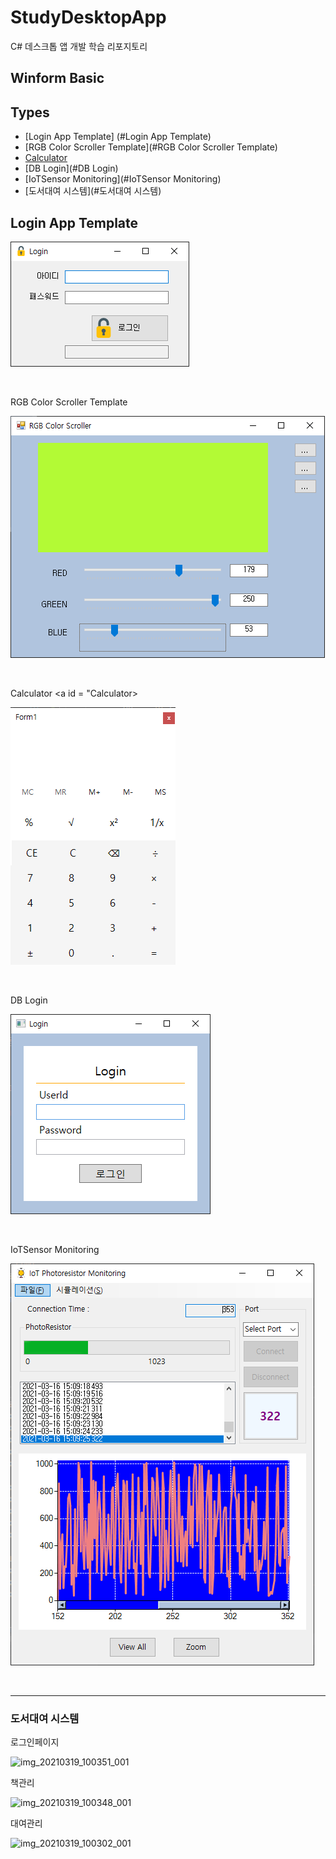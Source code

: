 # StudyDesktopApp
C# 데스크톱 앱 개발 학습 리포지토리

## Winform Basic

## Types
- [Login App Template] (#Login App Template)
- [RGB Color Scroller Template](#RGB Color Scroller Template)
- [Calculator](#Calculator)
- [DB Login](#DB Login)
- [IoTSensor Monitoring](#IoTSensor Monitoring)
- [도서대여 시스템](#도서대여 시스템)

## Login App Template <a id="Login App Template">

<img src =https://github.com/vustkdgus/StudyDesktopApp/blob/main/image/Login.png > </img>

<br>

RGB Color Scroller Template <a id = "RGB Color Scroller Template">

<img src =https://github.com/vustkdgus/StudyDesktopApp/blob/main/image/RGB%20Color%20Scroller.png > </img>

<br>

Calculator <a id = "Calculator>

<img src =https://github.com/vustkdgus/StudyDesktopApp/blob/main/image/Calculator.png > </img>

<br>

DB Login <a id ="DB Login">

<img src =https://github.com/vustkdgus/StudyDesktopApp/blob/main/image/LoginPage.png> </img>

<br>

IoTSensor Monitoring <a id = "IoTSensor Monitoring">

<img src =https://github.com/vustkdgus/StudyDesktopApp/blob/main/image/Monitoring.png> </img>

<br>
<hr>

### 도서대여 시스템 <a id = "도서대여 시스템">

로그인페이지

![img_20210319_100351_001](https://user-images.githubusercontent.com/38821846/111717760-0da31780-889c-11eb-8198-4262194256de.png)

책관리

![img_20210319_100348_001](https://user-images.githubusercontent.com/38821846/111717804-27dcf580-889c-11eb-96e7-946ed3640da5.png)


대여관리

![img_20210319_100302_001](https://user-images.githubusercontent.com/38821846/111717816-30353080-889c-11eb-8e76-2716dca450f6.png)



